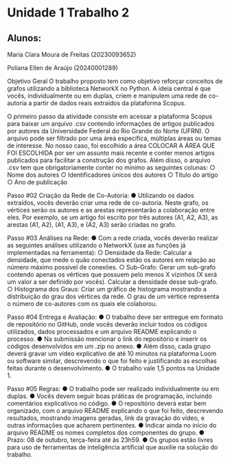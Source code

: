 # Unidade 1 Trabalho 2

## Alunos:
Maria Clara Moura de Freitas (20230093652)

Poliana Ellen de Araújo (20240001289)

Objetivo Geral
O trabalho proposto tem como objetivo reforçar conceitos de grafos utilizando a biblioteca NetworkX no Python. A ideia central é que vocês, individualmente ou em duplas, criem e manipulem uma rede de co-autoria a partir de dados reais extraídos da plataforma Scopus.

O primeiro passo da atividade consiste em acessar a plataforma Scopus para baixar um arquivo .csv contendo informações de artigos publicados por autores da Universidade Federal do Rio Grande do Norte (UFRN). O arquivo pode ser filtrado por uma área específica, múltiplas áreas ou temas de interesse. No nosso caso, foi escolhido a área COLOCAR A ÁREA QUE FOI ESCOLHIDA por ser um assunto mais recente e conter menos artigos publicados para facilitar a construção dos grafos. Além disso, o arquivo .csv tem que obrigatoriamente conter no mínimo as seguintes colunas: 
○ Nome dos autores
○ Identificadores únicos dos autores
○ Título do artigo
○ Ano de publicação


Passo #02
Criação da Rede de Co-Autoria:
● Utilizando os dados extraídos, vocês deverão criar uma rede de co-autoria. Neste grafo, os vértices serão os autores e as arestas representarão a colaboração entre eles. Por exemplo, se um artigo foi escrito por três autores (A1, A2, A3), as arestas (A1, A2), (A1, A3), e (A2, A3) serão criadas no grafo.

Passo #03
Análises na Rede:
● Com a rede criada, vocês deverão realizar as seguintes análises utilizando o NetworkX (use as funções já implementadas na ferramenta):
○ Densidade da Rede: Calcular a densidade, que mede o quão conectados estão os autores em relação ao número máximo possível de conexões.
○ Sub-Grafo: Gerar um sub-grafo contendo apenas os vértices que possuem pelo menos X vizinhos (X será um valor a ser definido por vocês). Calcular a densidade desse sub-grafo.
○ Histograma dos Graus: Criar um gráfico de histograma mostrando a distribuição do grau dos vértices da rede. O grau de um vértice representa o número de co-autores com os quais ele colaborou.

Passo #04
Entrega e Avaliação:
● O trabalho deve ser entregue em formato de repositório no GitHub, onde vocês deverão incluir todos os códigos utilizados, dados processados e um arquivo README explicando o processo.
● Na submissão mencionar o link do repositório e inserir os códigos desenvolvidos em um .zip no anexo.
● Além disso, cada grupo deverá gravar um vídeo explicativo de até 10 minutos na plataforma Loom ou software similar, descrevendo o que foi feito e justificando as escolhas feitas durante o desenvolvimento.
● O trabalho vale 1,5 pontos na Unidade 1.

Passo #05
Regras:
● O trabalho pode ser realizado individualmente ou em duplas.
● Vocês devem seguir boas práticas de programação, incluindo
comentários explicativos no código.
● O repositório deverá estar bem organizado, com o arquivo README
explicando o que foi feito, descrevendo resultados, mostrando imagens geradas, link da gravação do vídeo, e outras informações que acharem pertinentes.
● Indicar ainda no início do arquivo README os nomes completos dos componentes do grupo.
● Prazo: 08 de outubro, terça-feira até às 23h59.
● Os grupos estão livres para uso de ferramentas de inteligência artificial
que auxilie na solução do trabalho.
